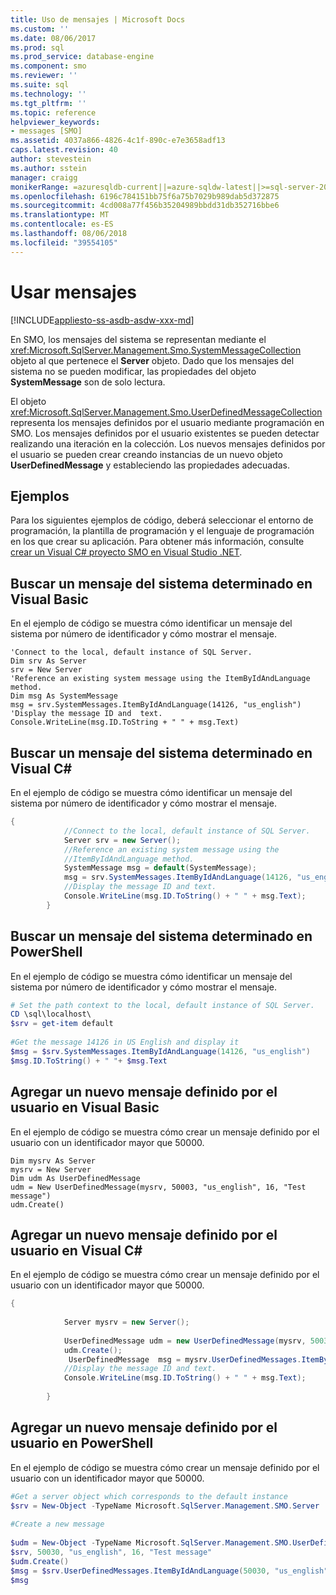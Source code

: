 ```yaml
---
title: Uso de mensajes | Microsoft Docs
ms.custom: ''
ms.date: 08/06/2017
ms.prod: sql
ms.prod_service: database-engine
ms.component: smo
ms.reviewer: ''
ms.suite: sql
ms.technology: ''
ms.tgt_pltfrm: ''
ms.topic: reference
helpviewer_keywords:
- messages [SMO]
ms.assetid: 4037a866-4826-4c1f-890c-e7e3658adf13
caps.latest.revision: 40
author: stevestein
ms.author: sstein
manager: craigg
monikerRange: =azuresqldb-current||=azure-sqldw-latest||>=sql-server-2016||=sqlallproducts-allversions||>=sql-server-linux-2017
ms.openlocfilehash: 6196c784151bb75f6a75b7029b989dab5d372875
ms.sourcegitcommit: 4cd008a77f456b35204989bbdd31db352716bbe6
ms.translationtype: MT
ms.contentlocale: es-ES
ms.lasthandoff: 08/06/2018
ms.locfileid: "39554105"
---
```

# <a name="using-messages"></a>Usar mensajes
[!INCLUDE[appliesto-ss-asdb-asdw-xxx-md](../../../includes/appliesto-ss-asdb-asdw-xxx-md.md)]

  En SMO, los mensajes del sistema se representan mediante el <xref:Microsoft.SqlServer.Management.Smo.SystemMessageCollection> objeto al que pertenece el **Server** objeto. Dado que los mensajes del sistema no se pueden modificar, las propiedades del objeto **SystemMessage** son de solo lectura.  
  
 El objeto <xref:Microsoft.SqlServer.Management.Smo.UserDefinedMessageCollection> representa los mensajes definidos por el usuario mediante programación en SMO. Los mensajes definidos por el usuario existentes se pueden detectar realizando una iteración en la colección. Los nuevos mensajes definidos por el usuario se pueden crear creando instancias de un nuevo objeto **UserDefinedMessage** y estableciendo las propiedades adecuadas.  
  
## <a name="examples"></a>Ejemplos  
 Para los siguientes ejemplos de código, deberá seleccionar el entorno de programación, la plantilla de programación y el lenguaje de programación en los que crear su aplicación. Para obtener más información, consulte [crear un Visual C&#35; proyecto SMO en Visual Studio .NET](../../../relational-databases/server-management-objects-smo/how-to-create-a-visual-csharp-smo-project-in-visual-studio-net.md).  
  
## <a name="finding-a-particular-system-message-in-visual-basic"></a>Buscar un mensaje del sistema determinado en Visual Basic  
 En el ejemplo de código se muestra cómo identificar un mensaje del sistema por número de identificador y cómo mostrar el mensaje.  
  
```VBNET
'Connect to the local, default instance of SQL Server.
Dim srv As Server
srv = New Server
'Reference an existing system message using the ItemByIdAndLanguage method.
Dim msg As SystemMessage
msg = srv.SystemMessages.ItemByIdAndLanguage(14126, "us_english")
'Display the message ID and  text.
Console.WriteLine(msg.ID.ToString + " " + msg.Text)
```
  
## <a name="finding-a-particular-system-message-in-visual-c"></a>Buscar un mensaje del sistema determinado en Visual C#  
 En el ejemplo de código se muestra cómo identificar un mensaje del sistema por número de identificador y cómo mostrar el mensaje.  
  
```csharp  
{  
            //Connect to the local, default instance of SQL Server.   
            Server srv = new Server();  
            //Reference an existing system message using the   
            //ItemByIdAndLanguage method.   
            SystemMessage msg = default(SystemMessage);  
            msg = srv.SystemMessages.ItemByIdAndLanguage(14126, "us_english");  
            //Display the message ID and text.   
            Console.WriteLine(msg.ID.ToString() + " " + msg.Text);  
        }  
```  
  
## <a name="finding-a-particular-system-message-in-powershell"></a>Buscar un mensaje del sistema determinado en PowerShell  
 En el ejemplo de código se muestra cómo identificar un mensaje del sistema por número de identificador y cómo mostrar el mensaje.  
  
```powershell  
# Set the path context to the local, default instance of SQL Server.  
CD \sql\localhost\  
$srv = get-item default  
  
#Get the message 14126 in US English and display it  
$msg = $srv.SystemMessages.ItemByIdAndLanguage(14126, "us_english")  
$msg.ID.ToString() + " "+ $msg.Text  
```  
  
## <a name="adding-a-new-user-defined-message-in-visual-basic"></a>Agregar un nuevo mensaje definido por el usuario en Visual Basic  
 En el ejemplo de código se muestra cómo crear un mensaje definido por el usuario con un identificador mayor que 50000.  
  
```VBNET  
Dim mysrv As Server  
mysrv = New Server  
Dim udm As UserDefinedMessage  
udm = New UserDefinedMessage(mysrv, 50003, "us_english", 16, "Test message")  
udm.Create()  
```  
  
## <a name="adding-a-new-user-defined-message-in-visual-c"></a>Agregar un nuevo mensaje definido por el usuario en Visual C#  
 En el ejemplo de código se muestra cómo crear un mensaje definido por el usuario con un identificador mayor que 50000.  
  
```csharp  
{  
  
            Server mysrv = new Server();  
  
            UserDefinedMessage udm = new UserDefinedMessage(mysrv, 50030, "us_english",16, "Test message");  
            udm.Create();  
             UserDefinedMessage  msg = mysrv.UserDefinedMessages.ItemByIdAndLanguage(50030, "us_english");  
            //Display the message ID and text.   
            Console.WriteLine(msg.ID.ToString() + " " + msg.Text);  
  
        }  
```  
  
## <a name="adding-a-new-user-defined-message-in-powershell"></a>Agregar un nuevo mensaje definido por el usuario en PowerShell  
 En el ejemplo de código se muestra cómo crear un mensaje definido por el usuario con un identificador mayor que 50000.  
  
```powershell  
#Get a server object which corresponds to the default instance  
$srv = New-Object -TypeName Microsoft.SqlServer.Management.SMO.Server  
  
#Create a new message  
  
$udm = New-Object -TypeName Microsoft.SqlServer.Management.SMO.UserDefinedMessage -argumentlist `  
$srv, 50030, "us_english", 16, "Test message"  
$udm.Create()  
$msg = $srv.UserDefinedMessages.ItemByIdAndLanguage(50030, "us_english");  
$msg  
```  
  
  
